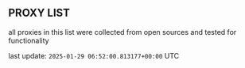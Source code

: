 ## PROXY LIST

all proxies in this list were collected from open sources and tested for functionality

last update: `2025-01-29 06:52:00.813177+00:00` UTC